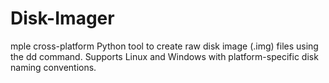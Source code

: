 # Disk-Imager
mple cross-platform Python tool to create raw disk image (.img) files using the dd command. Supports Linux and Windows with platform-specific disk naming conventions.
